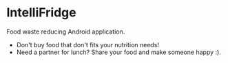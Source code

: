 # IntelliFridge

Food waste reducing Android application.

* Don't buy food that don't fits your nutrition needs!
* Need a partner for lunch? Share your food and make someone happy :).
